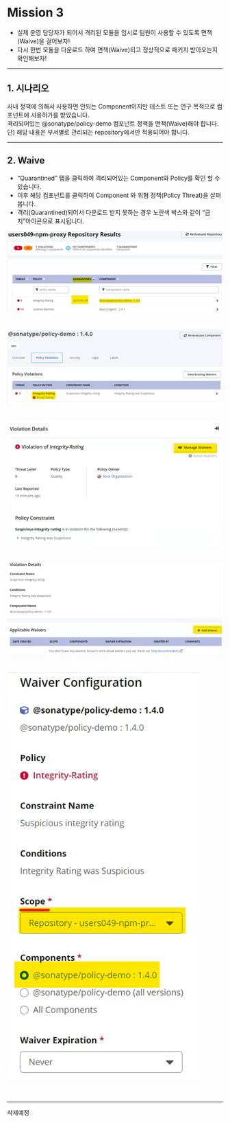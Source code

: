 # Mission 3 
* 실제 운영 담당자가 되어서 격리된 모듈을 임시로 팀원이 사용할 수 있도록 면책(Waive)을 걸어보자!
* 다시 한번 모듈을 다운로드 하여 면책(Waive)되고 정상적으로 패키지 받아오는지 확인해보자!

---
## 1. 시나리오
사내 정책에 의해서 사용하면 안되는 Component이지만 테스트 또는 연구 목적으로 컴포넌트에 사용허가를 받았습니다. <br> 
격리되어있는 @sonatype/policy-demo 컴포넌트 정책을 면책(Waive)해야 합니다.<br>
단) 해당 내용은 부서별로 관리되는 repository에서만 적용되어야 합니다. 

---
## 2. Waive
* “Quarantined” 탭을 클릭하여 격리되어있는 Component와 Policy를 확인 할 수 있습니다.
* 이후 해당 컴포넌트를 클릭하여 Component 와 위협 정책(Policy Threat)을 살펴봅니다.
* 격리(Quarantined)되어서 다운로드 받지 못하는 경우 노란색 박스와 같이 “금지”아이콘으로 표시됩니다.

![img](https://github.com/OSCKOREA-WORKSHOP/NEXUS-FIREWALL-202306/blob/master/img/Waive-1.png) <br><br><br>
![img](https://github.com/OSCKOREA-WORKSHOP/NEXUS-FIREWALL-202306/blob/master/img/Waive-2.png) <br><br><br>
![img](https://github.com/OSCKOREA-WORKSHOP/NEXUS-FIREWALL-202306/blob/master/img/Waive-3.png) <br><br><br>
![img](https://github.com/OSCKOREA-WORKSHOP/NEXUS-FIREWALL-202306/blob/master/img/Waive-4.png) <br><br><br>
![img](https://github.com/OSCKOREA-WORKSHOP/NEXUS-FIREWALL-202306/blob/master/img/Waive-5.png) <br><br><br>


---

삭제예정